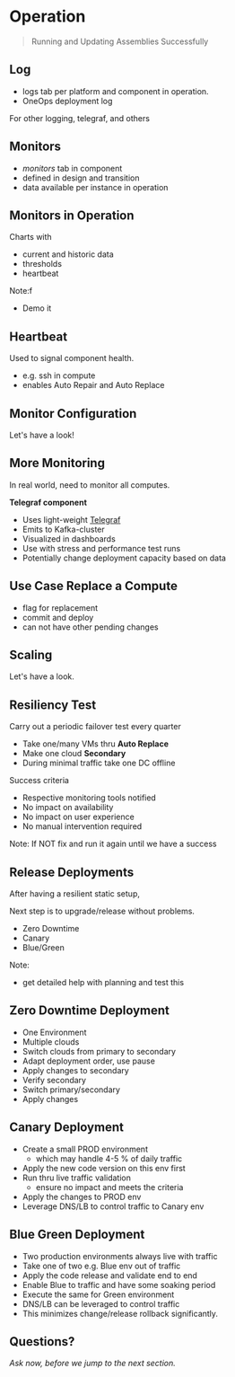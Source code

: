 # Operation

> Running and Updating Assemblies Successfully

<!--- vertical -->

## Log

- logs tab per platform and component in operation.
- OneOps deployment log

For other logging, telegraf, and others

<!--- vertical -->

## Monitors

- _monitors_ tab in component 
- defined in design and transition
- data available per instance in operation

<!--- vertical -->

## Monitors in Operation

Charts with

- current and historic data
- thresholds
- heartbeat

Note:f
- Demo it

<!--- vertical -->

## Heartbeat

Used to signal component health.

- e.g. ssh in compute
- enables Auto Repair and Auto Replace

<!--- vertical -->

## Monitor Configuration

Let's have a look!

<!--- vertical -->

## More Monitoring

In real world, need to monitor all computes.

__Telegraf component__

- Uses light-weight [Telegraf](https://github.com/influxdata/telegraf)
- Emits to Kafka-cluster
- Visualized in dashboards
- Use with stress and performance test runs
- Potentially change deployment capacity based on data

<!--- vertical -->

## Use Case Replace a Compute

- flag for replacement
- commit and deploy
- can not have other pending changes

<!--- vertical -->

## Scaling

Let's have a look.

<!--- vertical -->

## Resiliency Test

Carry out a periodic failover test every quarter

- Take one/many VMs thru __Auto Replace__
-  Make one cloud __Secondary__
-  During minimal traffic take one DC offline

Success criteria

- Respective monitoring tools notified
- No impact on availability
- No impact on user experience
- No manual intervention required

Note:
If NOT fix and run it again until we have a success

<!--- vertical -->

## Release Deployments

After having a resilient static setup,

Next step is to upgrade/release without problems.

- Zero Downtime
- Canary
- Blue/Green

Note:
- get detailed help with planning and test this

<!--- vertical -->

## Zero Downtime Deployment

- One Environment
- Multiple clouds
- Switch clouds from primary to secondary
- Adapt deployment order, use pause
- Apply changes to secondary
- Verify secondary
- Switch primary/secondary
- Apply changes 

<!--- vertical -->

## Canary Deployment

- Create a small PROD environment
  - which may handle 4-5 % of daily traffic
- Apply the new code version on this env first
- Run thru live traffic validation
  - ensure no impact and meets the criteria
- Apply the changes to PROD env
- Leverage DNS/LB to control traffic to Canary env

<!--- vertical -->

## Blue Green Deployment

- Two production environments always live with traffic
- Take one of two e.g. Blue env out of traffic
- Apply the code release and validate end to end
- Enable Blue to traffic and have some soaking period
- Execute the same for Green environment
- DNS/LB can be leveraged to control traffic
- This minimizes change/release rollback significantly.

<!--- vertical -->

## Questions? 

<em class="yellow">Ask now, before we jump to the next section.</em>
